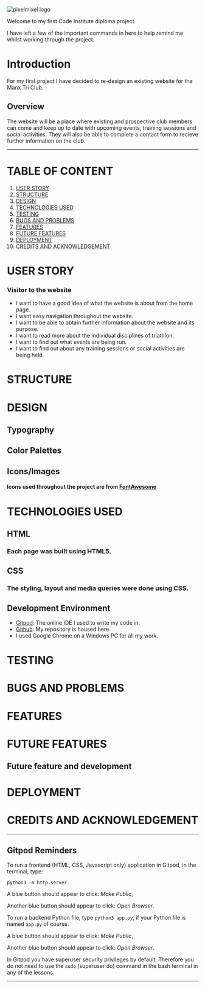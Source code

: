 ![pixelmixel logo](https://static.wixstatic.com/media/723d04_eced08187f5b4d75bff4e701a3d69cce~mv2.png/v1/fill/w_93,h_95,al_c,q_85,usm_0.66_1.00_0.01/pixelmixel_email_logo.webp)

Welcome to my first Code Institute diploma project.

I have left a few of the important commands in here to help remind me whilst working through the project.

# Introduction
For my first project I have decided to re-design an existing website for the Manx Tri Club.

## Overview
The website will be a place where existing and prospective club members can come and keep up to date with upcoming events, training sessions and social activities.  They will also be able to complete a contact form to recieve further information on the club.

---

# TABLE OF CONTENT
1. [USER STORY](#user-story)
2. [STRUCTURE](#structure)
3. [DESIGN](#design)
4. [TECHNOLOGIES USED](#technologies-used)
5. [TESTING](testing)
6. [BUGS AND PROBLEMS](#bugs-and-problems)
7. [FEATURES](#features)
8. [FUTURE FEATURES](#features-I-would-like-to-implement)
9. [DEPLOYMENT](#deployment)
10. [CREDITS AND ACKNOWLEDGEMENT](#credits-and-acknowledgement)

# USER STORY
### Visitor to the website
* I want to have a good idea of what the website is about from the home page.
* I want easy navigation throughout the website.
* I want to be able to obtain further information about the website and its purpose.
* I want to read more about the individual disciplines of triathlon.
* I want to find out what events are being run.
* I want to find out about any training sessions or social activities are being held.

# STRUCTURE


# DESIGN
## Typography

## Color Palettes

## Icons/Images
#### Icons used throughout the project are from [FontAwesome](https://fontawesome.com/)


# TECHNOLOGIES USED
## HTML
### Each page was built using HTML5.

## CSS
### The styling, layout and media queries were done using CSS.

## Development Environment
* [Gitpod](https://gitpod.io): The online IDE I used to write my code in.
* [Github](https://github.com): My repository is housed here.
* I used Google Chrome on a Windows PC for all my work.


# TESTING


# BUGS AND PROBLEMS


# FEATURES


# FUTURE FEATURES
## Future feature and development


# DEPLOYMENT


# CREDITS AND ACKNOWLEDGEMENT

---


## Gitpod Reminders

To run a frontend (HTML, CSS, Javascript only) application in Gitpod, in the terminal, type:

`python3 -m http.server`

A blue button should appear to click: _Make Public_,

Another blue button should appear to click: _Open Browser_.

To run a backend Python file, type `python3 app.py`, if your Python file is named `app.py` of course.

A blue button should appear to click: _Make Public_,

Another blue button should appear to click: _Open Browser_.

In Gitpod you have superuser security privileges by default. Therefore you do not need to use the `sudo` (superuser do) command in the bash terminal in any of the lessons.


------



